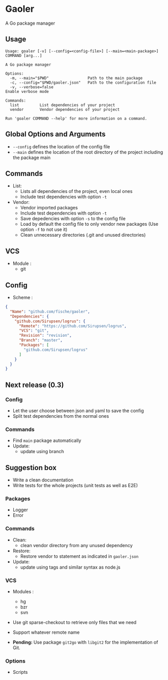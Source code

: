 # Gaoler

A Go package manager

## Usage

```
Usage: goaler [-v] [--config=<config-file>] [--main=<main-package>] COMMAND [arg...]

A Go package manager

Options:
  -m, --main="$PWD"                 Path to the main package
  -c, --config="$PWD/gaoler.json"   Path to the configuration file
  -v, --verbose=false                                                                 Enable verbose mode

Commands:
  list         List dependencies of your project
  vendor       Vendor dependencies of your project

Run 'goaler COMMAND --help' for more information on a command.
```

## Global Options and Arguments

* `--config` defines the location of the config file
* `--main` defines the location of the root directory of the project including the package main

## Commands

* List:
  - Lists all dependencies of the project, even local ones
  - Include test dependencies with option `-t`
* Vendor:
  - Vendor imported packages
  - Include test dependencies with option `-t`
  - Save depedencies with option `-s` to the config file
  - Load by default the config file to only vendor new packages (Use option `-f` to not use it)
  - Clean unnecessary directories (.git and unused directories)

## VCS

* Module :
  - git

## Config

* Scheme :

```JSON
{
  "Name": "github.com/fische/gaoler",
  "Dependencies": {
    "github.com/Sirupsen/logrus": {
      "Remote": "https://github.com/Sirupsen/logrus",
      "VCS": "git",
      "Revision": "revision",
      "Branch": "master",
      "Packages": [
        "github.com/Sirupsen/logrus"
      ]
    }
  }
}
```

## Next release (0.3)

### Config

* Let the user choose between json and yaml to save the config
* Split test dependencies from the normal ones

### Commands

* Find `main` package automatically
* Update:
  - update using branch

## Suggestion box

* Write a clean documentation
* Write tests for the whole projects (unit tests as well as E2E)

### Packages

* Logger
* Error

### Commands

* Clean:
  - clean vendor directory from any unused dependency
* Restore:
  - Restore vendor to statement as indicated in `gaoler.json`
* Update:
  - update using tags and similar syntax as node.js

### VCS

* Modules :
  - hg
  - bzr
  - svn
* Use git sparse-checkout to retrieve only files that we need
* Support whatever remote name

* **Pending:** Use package `git2go` with `libgit2` for the implementation of Git.

### Options

* Scripts
